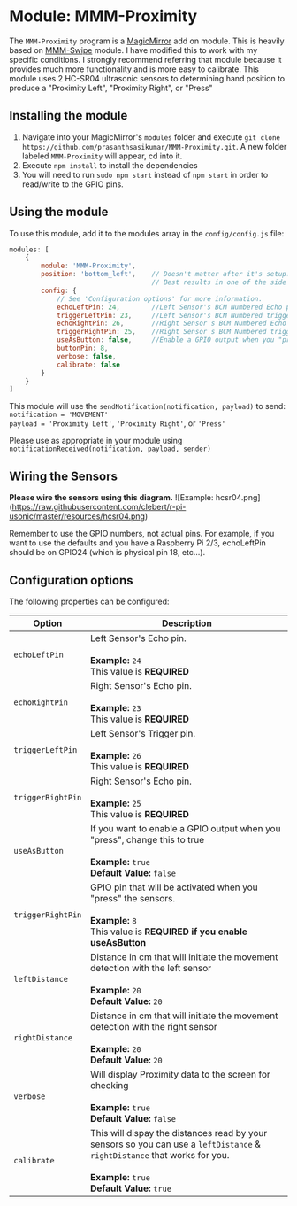 # Module: MMM-Proximity
The `MMM-Proximity` program is a <a href="https://github.com/MichMich/MagicMirror">MagicMirror</a> add on module.
This is heavily based on <a href="https://github.com/mochman/MMM-Swipe.git">MMM-Swipe</a> module. I have modified this to work with my specific conditions.
I strongly recommend referring that module because it provides much more functionality and is more easy to calibrate.
This module uses 2 HC-SR04 ultrasonic sensors to determining hand position to produce a "Proximity Left", "Proximity Right", or "Press"

## Installing the module
1. Navigate into your MagicMirror's `modules` folder and execute `git clone https://github.com/prasanthsasikumar/MMM-Proximity.git`.  A new folder labeled `MMM-Proximity` will appear, cd into it.
2. Execute `npm install` to install the dependencies
3. You will need to run `sudo npm start` instead of `npm start` in order to read/write to the GPIO pins.

## Using the module

To use this module, add it to the modules array in the `config/config.js` file:
````javascript
modules: [
	{
		module: 'MMM-Proximity',
		position: 'bottom_left',	// Doesn't matter after it's setup.  It should be blank.
									// Best results in one of the side regions like: bottom_left
		config: {
			// See 'Configuration options' for more information.
			echoLeftPin: 24, 		//Left Sensor's BCM Numbered Echo pin - REQUIRED
			triggerLeftPin: 23, 	//Left Sensor's BCM Numbered trigger pin - REQUIRED
			echoRightPin: 26, 		//Right Sensor's BCM Numbered Echo pin - REQUIRED
			triggerRightPin: 25, 	//Right Sensor's BCM Numbered trigger pin - REQUIRED
			useAsButton: false,		//Enable a GPIO output when you "press".
			buttonPin: 8,
			verbose: false,		
			calibrate: false
		}
	}
]
````

This module will use the `sendNotification(notification, payload)` to send:<br>
`notification = 'MOVEMENT'`<br>
`payload = 'Proximity Left'`, `'Proximity Right'`, or `'Press'`

Please use as appropriate in your module using `notificationReceived(notification, payload, sender)`

## Wiring the Sensors

<b>Please wire the sensors using this diagram.</b>
![Example: hcsr04.png] (https://raw.githubusercontent.com/clebert/r-pi-usonic/master/resources/hcsr04.png)

Remember to use the GPIO numbers, not actual pins.  For example, if you want to use the defaults and you have a Raspberry Pi 2/3, echoLeftPin should be on GPIO24 (which is physical pin 18, etc...).

## Configuration options

The following properties can be configured:


<table width="100%">
	<!-- why, markdown... -->
	<thead>
		<tr>
			<th>Option</th>
			<th width="100%">Description</th>
		</tr>
	<thead>
	<tbody>
		<tr>
			<td><code>echoLeftPin</code></td>
			<td>Left Sensor's Echo pin.<br>
				<br><b>Example:</b> <code>24</code>
				<br> This value is <b>REQUIRED</b>
			</td>
		</tr>
		<tr>
			<td><code>echoRightPin</code></td>
			<td>Right Sensor's Echo pin.<br>
				<br><b>Example:</b> <code>23</code>
				<br> This value is <b>REQUIRED</b>
			</td>
		</tr>
		<tr>
			<td><code>triggerLeftPin</code></td>
			<td>Left Sensor's Trigger pin.<br>
				<br><b>Example:</b> <code>26</code>
				<br> This value is <b>REQUIRED</b>
			</td>
		</tr>
		<tr>
			<td><code>triggerRightPin</code></td>
			<td>Right Sensor's Echo pin.<br>
				<br><b>Example:</b> <code>25</code>
				<br> This value is <b>REQUIRED</b>
			</td>
		</tr>
		<tr>
			<td><code>useAsButton</code></td>
			<td>If you want to enable a GPIO output when you "press", change this to true<br>
				<br><b>Example:</b> <code>true</code>
				<br><b>Default Value:</b> <code>false</code>
			</td>
		</tr>
		<tr>
			<td><code>triggerRightPin</code></td>
			<td>GPIO pin that will be activated when you "press" the sensors.<br>
				<br><b>Example:</b> <code>8</code>
				<br> This value is <b>REQUIRED if you enable useAsButton</b>
			</td>
		</tr>
		<tr>
			<td><code>leftDistance</code></td>
			<td>Distance in cm that will initiate the movement detection with the left sensor<br>
				<br><b>Example:</b> <code>20</code>
				<br><b>Default Value:</b> <code>20</code>
			</td>
		</tr>
		<tr>
			<td><code>rightDistance</code></td>
			<td>Distance in cm that will initiate the movement detection with the right sensor<br>
				<br><b>Example:</b> <code>20</code>
				<br><b>Default Value:</b> <code>20</code>
			</td>
		</tr>
		<tr>
			<td><code>verbose</code></td>
			<td>Will display Proximity data to the screen for checking<br>
				<br><b>Example:</b> <code>true</code>
				<br><b>Default Value:</b> <code>false</code>
			</td>
		</tr>
		<tr>
			<td><code>calibrate</code></td>
			<td>This will dispay the distances read by your sensors so you can use a <code>leftDistance</code> & <code>rightDistance</code> that works for you.<br>
				<br><b>Example:</b> <code>true</code>
				<br><b>Default Value:</b> <code>true</code>
			</td>
		</tr>
	</tbody>
</table>
